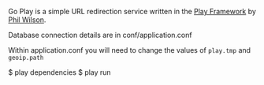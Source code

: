 Go Play is a simple URL redirection service written in the [Play Framework](http://www.playframework.org/) by [Phil Wilson](http://philwilson.org).

Database connection details are in conf/application.conf

Within application.conf you will need to change the values of ``play.tmp`` and ``geoip.path``

$ play dependencies
$ play run